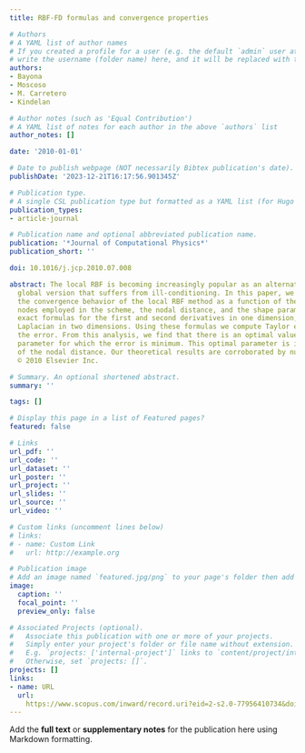 ```yaml
---
title: RBF-FD formulas and convergence properties

# Authors
# A YAML list of author names
# If you created a profile for a user (e.g. the default `admin` user at `content/authors/admin/`), 
# write the username (folder name) here, and it will be replaced with their full name and linked to their profile.
authors:
- Bayona
- Moscoso
- M. Carretero
- Kindelan

# Author notes (such as 'Equal Contribution')
# A YAML list of notes for each author in the above `authors` list
author_notes: []

date: '2010-01-01'

# Date to publish webpage (NOT necessarily Bibtex publication's date).
publishDate: '2023-12-21T16:17:56.901345Z'

# Publication type.
# A single CSL publication type but formatted as a YAML list (for Hugo requirements).
publication_types:
- article-journal

# Publication name and optional abbreviated publication name.
publication: '*Journal of Computational Physics*'
publication_short: ''

doi: 10.1016/j.jcp.2010.07.008

abstract: The local RBF is becoming increasingly popular as an alternative to the
  global version that suffers from ill-conditioning. In this paper, we study analytically
  the convergence behavior of the local RBF method as a function of the number of
  nodes employed in the scheme, the nodal distance, and the shape parameter. We derive
  exact formulas for the first and second derivatives in one dimension, and for the
  Laplacian in two dimensions. Using these formulas we compute Taylor expansions for
  the error. From this analysis, we find that there is an optimal value of the shape
  parameter for which the error is minimum. This optimal parameter is independent
  of the nodal distance. Our theoretical results are corroborated by numerical experiments.
  © 2010 Elsevier Inc.

# Summary. An optional shortened abstract.
summary: ''

tags: []

# Display this page in a list of Featured pages?
featured: false

# Links
url_pdf: ''
url_code: ''
url_dataset: ''
url_poster: ''
url_project: ''
url_slides: ''
url_source: ''
url_video: ''

# Custom links (uncomment lines below)
# links:
# - name: Custom Link
#   url: http://example.org

# Publication image
# Add an image named `featured.jpg/png` to your page's folder then add a caption below.
image:
  caption: ''
  focal_point: ''
  preview_only: false

# Associated Projects (optional).
#   Associate this publication with one or more of your projects.
#   Simply enter your project's folder or file name without extension.
#   E.g. `projects: ['internal-project']` links to `content/project/internal-project/index.md`.
#   Otherwise, set `projects: []`.
projects: []
links:
- name: URL
  url: 
    https://www.scopus.com/inward/record.uri?eid=2-s2.0-77956410734&doi=10.1016%2fj.jcp.2010.07.008&partnerID=40&md5=52a26c0f6664d7efb2b37b544261bdbb
---
```


Add the **full text** or **supplementary notes** for the publication here using Markdown formatting.
